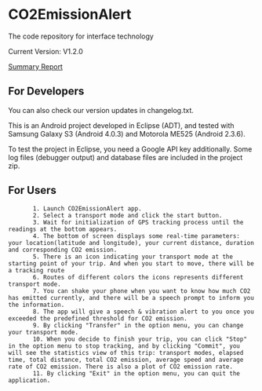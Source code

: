CO2EmissionAlert
========

The code repository for interface technology

Current Version: V1.2.0

[Summary Report](https://github.com/dejavu1988/CO2Alert/blob/master/report/ProjReport_CO2EmissionAlert.pdf)

## For Developers

You can also check our version updates in changelog.txt.

This is an Android project developed in Eclipse (ADT), and tested with Samsung Galaxy S3 (Android 4.0.3) and Motorola ME525 (Android 2.3.6).

To test the project in Eclipse, you need a Google API key additionally. Some log files (debugger output) and database files are included in the project zip.

## For Users 
           1. Launch CO2EmissionAlert app.
           2. Select a transport mode and click the start button.
           3. Wait for initialization of GPS tracking process until the readings at the bottom appears.
           4. The bottom of screen displays some real-time parameters: your location(latitude and longitude), your current distance, duration and corresponding CO2 emission.
           5. There is an icon indicating your transport mode at the starting point of your trip. And when you start to move, there will be a tracking route
           6. Routes of different colors the icons represents different transport mode.
           7. You can shake your phone when you want to know how much CO2 has emitted currently, and there will be a speech prompt to inform you the information.
           8. The app will give a speech & vibration alert to you once you exceeded the predefined threshold for CO2 emission.
           9. By clicking "Transfer" in the option menu, you can change your transport mode.
           10. When you decide to finish your trip, you can click "Stop" in the option menu to stop tracking, and by clicking "Commit", you will see the statistics view of this trip: transport modes, elapsed time, total distance, total CO2 emission, average speed and average rate of CO2 emission. There is also a plot of CO2 emission rate.
           11. By clicking "Exit" in the option menu, you can quit the application.
